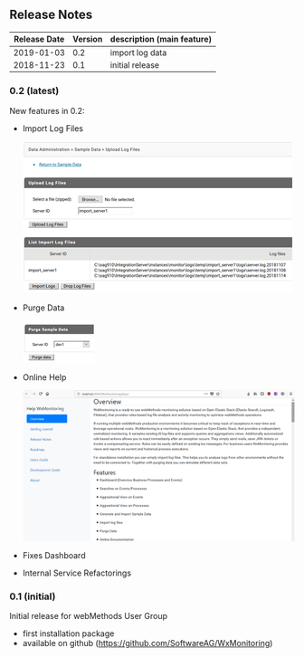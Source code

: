## Release Notes

| Release Date | Version | description (main feature)  | 
| -------------| ------- | --------------- |
| 2019-01-03   | 0.2     | import log data |
| 2018-11-23   | 0.1     | initial release |

### 0.2 (latest)

New features in 0.2:

* Import Log Files

    ![Import Log Files](img/ImportLogFiles.png)

* Purge Data

    ![Purge Data](img/PurgeData.png)

* Online Help 

    ![Online Help](img/help.png)

* Fixes Dashboard
* Internal Service Refactorings


### 0.1 (initial)

Initial release for webMethods User Group

* first installation package
* available on github (https://github.com/SoftwareAG/WxMonitoring)